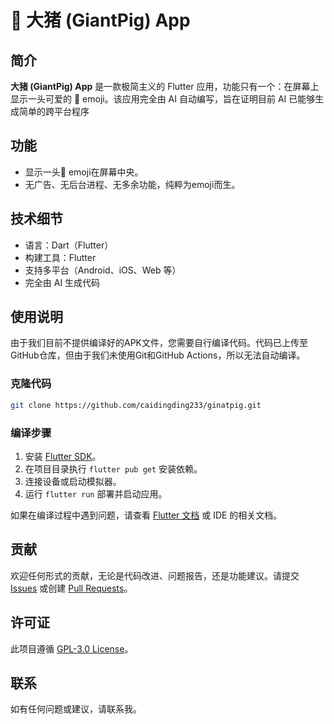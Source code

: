 # 🐷 大猪 (GiantPig) App

## 简介

**大猪 (GiantPig) App** 是一款极简主义的 Flutter 应用，功能只有一个：在屏幕上显示一头可爱的 🐷 emoji。该应用完全由 AI 自动编写，旨在证明目前 AI 已能够生成简单的跨平台程序

## 功能

- 显示一头🐷 emoji在屏幕中央。
- 无广告、无后台进程、无多余功能，纯粹为emoji而生。

## 技术细节

- 语言：Dart（Flutter）
- 构建工具：Flutter
- 支持多平台（Android、iOS、Web 等）
- 完全由 AI 生成代码

## 使用说明

由于我们目前不提供编译好的APK文件，您需要自行编译代码。代码已上传至GitHub仓库，但由于我们未使用Git和GitHub Actions，所以无法自动编译。

### 克隆代码

```bash
git clone https://github.com/caidingding233/ginatpig.git
```

### 编译步骤

1. 安装 [Flutter SDK](https://docs.flutter.dev/get-started/install)。
2. 在项目目录执行 `flutter pub get` 安装依赖。
3. 连接设备或启动模拟器。
4. 运行 `flutter run` 部署并启动应用。
   
如果在编译过程中遇到问题，请查看 [Flutter 文档](https://docs.flutter.dev) 或 IDE 的相关文档。

## 贡献

欢迎任何形式的贡献，无论是代码改进、问题报告，还是功能建议。请提交 [Issues](https://github.com/caidingding233/ginatpig/issues) 或创建 [Pull Requests](https://github.com/caidingding233/ginatpig/pulls)。

## 许可证

此项目遵循 [GPL-3.0 License](LICENSE)。

## 联系

如有任何问题或建议，请联系我。

